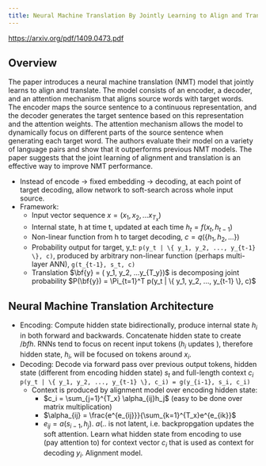 ```yaml
---
title: Neural Machine Translation By Jointly Learning to Align and Translate
---
```


https://arxiv.org/pdf/1409.0473.pdf

## Overview
The paper introduces a neural machine translation (NMT) model that jointly learns to align and translate. The model consists of an encoder, a decoder, and an attention mechanism that aligns source words with target words. The encoder maps the source sentence to a continuous representation, and the decoder generates the target sentence based on this representation and the attention weights. The attention mechanism allows the model to dynamically focus on different parts of the source sentence when generating each target word. The authors evaluate their model on a variety of language pairs and show that it outperforms previous NMT models. The paper suggests that the joint learning of alignment and translation is an effective way to improve NMT performance.

- Instead of encode -> fixed embedding -> decoding, at each point of target decoding, allow network to soft-search across whole input source. 
- Framework:
    - Input vector sequence $x = ( x_1, x_2, ...x_{T_x})$
    - Internal state, h at time t, updated at each time $h_t = f(x_t, h_{t-1})$
    - Non-linear function from h to target decoding, $c = q(\{ h_1, h_2, ... \})$
    - Probability output for target, y_t: `p(y_t | \{ y_1, y_2, ..., y_{t-1} \}, c)`, produced by arbitrary non-linear function (perhaps multi-layer ANN), `g(t_{t-1}, s_t, c)`
    - Translation $\bf{y} = ( y_1, y_2, ...y_{T_y})$ is decomposing joint probability $P(\bf{y}) = \Pi_{t=1}^T p(y_t | \{ y_1, y_2, ..., y_{t-1} \}, c)$

## Neural Machine Translation Architecture
 - Encoding: Compute hidden state bidirectionally, produce internal state $h_i$ in both forward and backwards. Concatenate hidden state to create $/bf{h}$. RNNs tend to focus on recent input tokens ($h_i$ updates ), therefore hidden state, $h_i$,  will be focused on tokens around $x_i$.
 - Decoding: Decode via forward pass over previous output tokens, hidden state (different from encoding hidden state) $s_t$ and full-length context $c_i$  `p(y_t | \{ y_1, y_2, ..., y_{t-1} \}, c_i) = g(y_{i-1}, s_i, c_i)`
   - Context is produced by alignment model over encoding hidden state:
     - $c_i = \sum_{j=1}^{T_x} \alpha_{ij}h_j$ (easy to be done over matrix multiplication)
     - $\alpha_{ij} = \frac{e^{e_{ij}}}{\sum_{k=1}^{T_x}e^{e_{ik}}$
     - $e_{ij} = a(s_{i-1}, h_j)$. $a(..$ is not latent, i.e. backpropgation updates the soft attention. Learn what hidden state from encoding to use (pay attention to) for context vector $c_i$ that is used as context for decoding $y_i$. Alignment model.